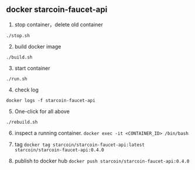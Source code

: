 ## docker starcoin-faucet-api

1. stop container，delete old container

`./stop.sh`

2. build docker image

`./build.sh`

3. start container

`./run.sh`

4. check log

`docker logs -f starcoin-faucet-api`

5. One-click for all above

`./rebuild.sh`

6. inspect a running container.
   `docker exec -it <CONTAINER_ID> /bin/bash`

7. tag
   `docker tag starcoin/starcoin-faucet-api:latest starcoin/starcoin-faucet-api:0.4.0`

8. publish to docker hub
   `docker push starcoin/starcoin-faucet-api:0.4.0`

